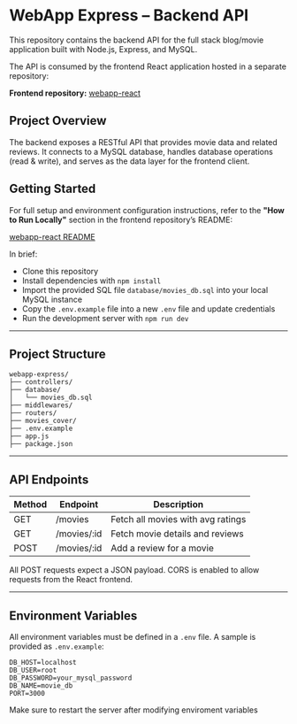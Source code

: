 # WebApp Express – Backend API

This repository contains the backend API for the full stack blog/movie application built with Node.js, Express, and MySQL.

The API is consumed by the frontend React application hosted in a separate repository:

**Frontend repository:** [webapp-react](https://github.com/willymariino/webapp-react)


## Project Overview

The backend exposes a RESTful API that provides movie data and related reviews. It connects to a MySQL database, handles database operations (read & write), and serves as the data layer for the frontend client.

## Getting Started 

For full setup and environment configuration instructions, refer to the **"How to Run Locally"** section in the frontend repository’s README:

[webapp-react README](https://github.com/willymariino/webapp-react#how-to-run-locally)

In brief:

- Clone this repository
- Install dependencies with `npm install`
- Import the provided SQL file `database/movies_db.sql` into your local MySQL instance
- Copy the `.env.example` file into a new `.env` file and update credentials
- Run the development server with `npm run dev`

---

## Project Structure

```
webapp-express/
├── controllers/
├── database/
│   └── movies_db.sql
├── middlewares/
├── routers/
├── movies_cover/
├── .env.example
├── app.js
├── package.json
```

---

## API Endpoints

| Method | Endpoint           | Description                       |
|--------|--------------------|-----------------------------------|
| GET    | /movies            | Fetch all movies with avg ratings |
| GET    | /movies/:id        | Fetch movie details and reviews   |
| POST   | /movies/:id        | Add a review for a movie          |

All POST requests expect a JSON payload. 
CORS is enabled to allow requests from the React frontend.

---

## Environment Variables

All environment variables must be defined in a `.env` file. A sample is provided as `.env.example`:

```
DB_HOST=localhost
DB_USER=root
DB_PASSWORD=your_mysql_password
DB_NAME=movie_db
PORT=3000
```
Make sure to restart the server after modifying enviroment variables
